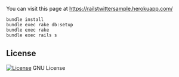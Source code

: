 You can visit this page at https://railstwittersample.herokuapp.com/


```
bundle install
bundle exec rake db:setup
bundle exec rake
bundle exec rails s
```

## License

[![License](https://img.shields.io/badge/gnu-license-green.svg?style=flat)](https://opensource.org/licenses/GPL-2.0)
GNU License
